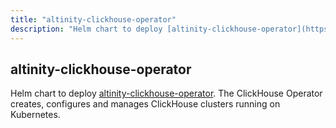 ```yaml
---
title: "altinity-clickhouse-operator"
description: "Helm chart to deploy [altinity-clickhouse-operator](https://github.com/Altinity/clickhouse-operator).  The ClickHouse Operator creates, configures and manages ClickHouse clusters running on Kubernetes."
---
```


## altinity-clickhouse-operator

Helm chart to deploy [altinity-clickhouse-operator](https://github.com/Altinity/clickhouse-operator). The ClickHouse Operator creates, configures and manages ClickHouse clusters running on Kubernetes.
